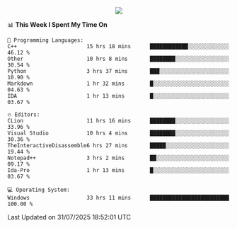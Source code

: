 <p align="center">
  <img src="https://readme-typing-svg.herokuapp.com?font=Cascadia+Code&weight=600&size=20&duration=5000&pause=1000&color=FFFFFF&center=true&vCenter=true&width=500&lines=IF+I'M+NOT+WORKING+-+IT+MEANS+I'M+DEAD+💀" />
</p>

<!--START_SECTION:waka-->
📊 **This Week I Spent My Time On** 

```text
💬 Programming Languages: 
C++                      15 hrs 18 mins      ████████████░░░░░░░░░░░░░   46.12 % 
Other                    10 hrs 8 mins       ████████░░░░░░░░░░░░░░░░░   30.54 % 
Python                   3 hrs 37 mins       ███░░░░░░░░░░░░░░░░░░░░░░   10.90 % 
Markdown                 1 hr 32 mins        █░░░░░░░░░░░░░░░░░░░░░░░░   04.63 % 
IDA                      1 hr 13 mins        █░░░░░░░░░░░░░░░░░░░░░░░░   03.67 % 

🔥 Editors: 
CLion                    11 hrs 16 mins      ████████░░░░░░░░░░░░░░░░░   33.96 % 
Visual Studio            10 hrs 4 mins       ████████░░░░░░░░░░░░░░░░░   30.36 % 
TheInteractiveDisassemble6 hrs 27 mins       █████░░░░░░░░░░░░░░░░░░░░   19.44 % 
Notepad++                3 hrs 2 mins        ██░░░░░░░░░░░░░░░░░░░░░░░   09.17 % 
Ida-Pro                  1 hr 13 mins        █░░░░░░░░░░░░░░░░░░░░░░░░   03.67 % 

💻 Operating System: 
Windows                  33 hrs 11 mins      █████████████████████████   100.00 % 
```


 Last Updated on 31/07/2025 18:52:01 UTC
<!--END_SECTION:waka-->
